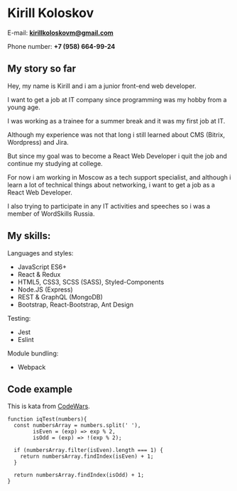 # Kirill Koloskov

E-mail: **kirillkoloskovm@gmail.com**

Phone number: **+7 (958) 664-99-24**



## My story so far



Hey, my name is Kirill and i am a junior front-end web developer.

I want to get a job at IT company since programming was my hobby from a young age.

I was working as a trainee for a summer break and it was my first job at IT.

Although my experience was not that long i still learned about
CMS (Bitrix, Wordpress) and Jira.

But since my goal was to become a React Web Developer i quit the job and continue my studying at college.

For now i am working in Moscow as a tech support specialist, and although i learn a lot of technical things about networking, i want to get a job as a React Web Developer.

I also trying to participate in any IT activities and speeches so i was a member of WordSkills Russia.



## My skills:

Languages and styles:
* JavaScript ES6+
* React & Redux
* HTML5, CSS3, SCSS (SASS), Styled-Components
* Node.JS (Express)
* REST & GraphQL (MongoDB)
* Bootstrap, React-Bootstrap,  Ant Design

Testing:
* Jest
* Eslint

Module bundling:
* Webpack



## Code example

This is kata from [CodeWars](https://www.codewars.com/users/Cyber-Kira).

    function iqTest(numbers){
      const numbersArray = numbers.split(' '),
            isEven = (exp) => exp % 2,
            isOdd = (exp) => !(exp % 2);
      
      if (numbersArray.filter(isEven).length === 1) {
        return numbersArray.findIndex(isEven) + 1;
      }
      
      return numbersArray.findIndex(isOdd) + 1;
    }
